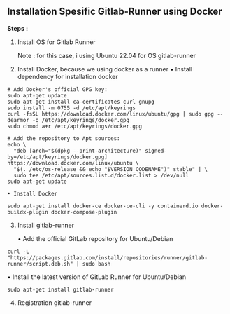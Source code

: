 ## Installation Spesific Gitlab-Runner using Docker

**Steps :**

1. Install OS for Gitlab Runner

    Note : for this case, i using Ubuntu 22.04 for OS gitlab-runner

2. Install Docker, because we using docker as a runner
   • Install dependency for installation docker
```
# Add Docker's official GPG key:
sudo apt-get update
sudo apt-get install ca-certificates curl gnupg
sudo install -m 0755 -d /etc/apt/keyrings
curl -fsSL https://download.docker.com/linux/ubuntu/gpg | sudo gpg --dearmor -o /etc/apt/keyrings/docker.gpg
sudo chmod a+r /etc/apt/keyrings/docker.gpg
```

```
# Add the repository to Apt sources:
echo \
  "deb [arch="$(dpkg --print-architecture)" signed-by=/etc/apt/keyrings/docker.gpg] https://download.docker.com/linux/ubuntu \
  "$(. /etc/os-release && echo "$VERSION_CODENAME")" stable" | \
  sudo tee /etc/apt/sources.list.d/docker.list > /dev/null
sudo apt-get update
```
    • Install Docker
```
sudo apt-get install docker-ce docker-ce-cli -y containerd.io docker-buildx-plugin docker-compose-plugin
```

3. Install gitlab-runner

   • Add the official GitLab repository for Ubuntu/Debian
```
curl -L "https://packages.gitlab.com/install/repositories/runner/gitlab-runner/script.deb.sh" | sudo bash
```

   • Install the latest version of GitLab Runner for Ubuntu/Debian
```
sudo apt-get install gitlab-runner
```

4. Registration gitlab-runner


